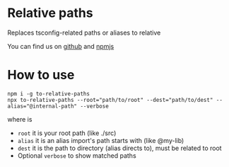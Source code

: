 # Relative paths

Replaces tsconfig-related paths or aliases to relative

You can find us on [github](https://github.com/kulagind/to-relative-paths) and [npmjs](https://www.npmjs.com/package/to-relative-paths)

# How to use

```
npm i -g to-relative-paths
npx to-relative-paths --root="path/to/root" --dest="path/to/dest" --alias="@internal-path" --verbose
```

where is

- <code>root</code> it is your root path (like ./src)
- <code>alias</code> it is an alias import's path starts with (like @my-lib)
- <code>dest</code> it is the path to directory (alias directs to), must be related to root
- Optional <code>verbose</code> to show matched paths
